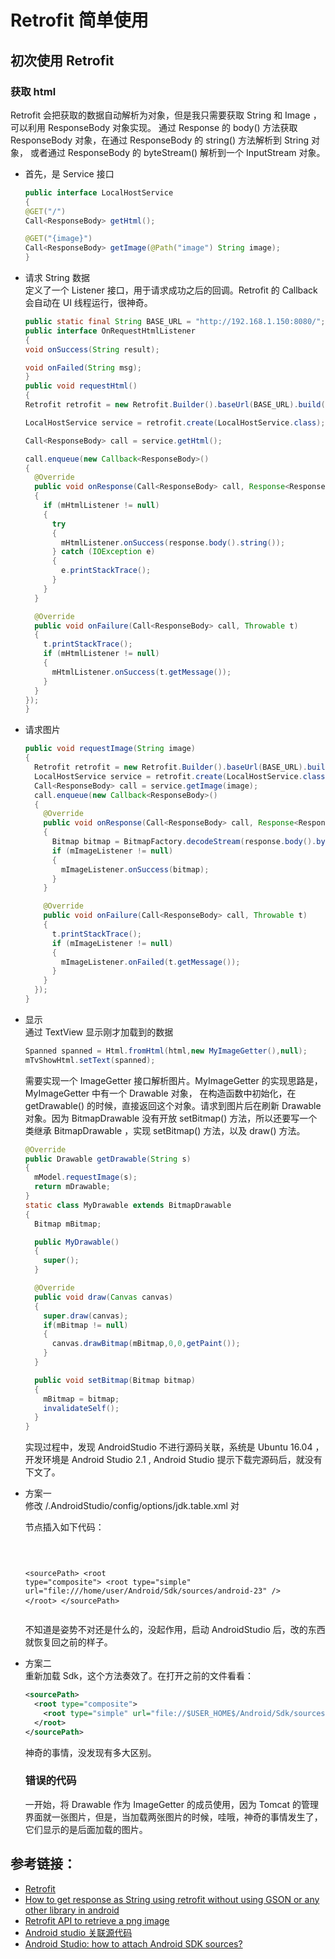 # Retrofit 简单使用

## 初次使用 Retrofit

### 获取 html

Retrofit 会把获取的数据自动解析为对象，但是我只需要获取 String 和 Image ，可以利用 ResponseBody 对象实现。 通过 Response 的 body() 方法获取 ResponseBody 对象，在通过 ResponseBody 的 string() 方法解析到 String 对象， 或者通过 ResponseBody 的 byteStream() 解析到一个 InputStream 对象。

- 首先，是 Service 接口

  ```java
  public interface LocalHostService
  {
  @GET("/")
  Call<ResponseBody> getHtml();

  @GET("{image}")
  Call<ResponseBody> getImage(@Path("image") String image);
  }
  ```

- 请求 String 数据<br>
  定义了一个 Listener 接口，用于请求成功之后的回调。Retrofit 的 Callback 会自动在 UI 线程运行，很神奇。

  ```java
  public static final String BASE_URL = "http://192.168.1.150:8080/";
  public interface OnRequestHtmlListener
  {
  void onSuccess(String result);

  void onFailed(String msg);
  }
  public void requestHtml()
  {
  Retrofit retrofit = new Retrofit.Builder().baseUrl(BASE_URL).build();

  LocalHostService service = retrofit.create(LocalHostService.class);

  Call<ResponseBody> call = service.getHtml();

  call.enqueue(new Callback<ResponseBody>()
  {
    @Override
    public void onResponse(Call<ResponseBody> call, Response<ResponseBody> response)
    {
      if (mHtmlListener != null)
      {
        try
        {
          mHtmlListener.onSuccess(response.body().string());
        } catch (IOException e)
        {
          e.printStackTrace();
        }
      }
    }

    @Override
    public void onFailure(Call<ResponseBody> call, Throwable t)
    {
      t.printStackTrace();
      if (mHtmlListener != null)
      {
        mHtmlListener.onSuccess(t.getMessage());
      }
    }
  });
  }
  ```

- 请求图片

  ```java
  public void requestImage(String image)
  {
    Retrofit retrofit = new Retrofit.Builder().baseUrl(BASE_URL).build();
    LocalHostService service = retrofit.create(LocalHostService.class);
    Call<ResponseBody> call = service.getImage(image);
    call.enqueue(new Callback<ResponseBody>()
    {
      @Override
      public void onResponse(Call<ResponseBody> call, Response<ResponseBody> response)
      {
        Bitmap bitmap = BitmapFactory.decodeStream(response.body().byteStream());
        if (mImageListener != null)
        {
          mImageListener.onSuccess(bitmap);
        }
      }

      @Override
      public void onFailure(Call<ResponseBody> call, Throwable t)
      {
        t.printStackTrace();
        if (mImageListener != null)
        {
          mImageListener.onFailed(t.getMessage());
        }
      }
    });
  }
  ```

- 显示<br>
  通过 TextView 显示刚才加载到的数据

  ```java
  Spanned spanned = Html.fromHtml(html,new MyImageGetter(),null);
  mTvShowHtml.setText(spanned);
  ```

  需要实现一个 ImageGetter 接口解析图片。MyImageGetter 的实现思路是，MyImageGetter 中有一个 Drawable 对象， 在构造函数中初始化，在 getDrawable() 的时候，直接返回这个对象。请求到图片后在刷新 Drawable 对象。因为 BitmapDrawable 没有开放 setBitmap() 方法，所以还要写一个类继承 BitmapDrawable ，实现 setBitmap() 方法，以及 draw() 方法。

  ```java
  @Override
  public Drawable getDrawable(String s)
  {
    mModel.requestImage(s);
    return mDrawable;
  }
  static class MyDrawable extends BitmapDrawable
  {
    Bitmap mBitmap;

    public MyDrawable()
    {
      super();
    }

    @Override
    public void draw(Canvas canvas)
    {
      super.draw(canvas);
      if(mBitmap != null)
      {
        canvas.drawBitmap(mBitmap,0,0,getPaint());
      }
    }

    public void setBitmap(Bitmap bitmap)
    {
      mBitmap = bitmap;
      invalidateSelf();
    }
  }
  ```

  实现过程中，发现 AndroidStudio 不进行源码关联，系统是 Ubuntu 16.04 ，开发环境是 Android Studio 2.1 , Android Studio 提示下载完源码后，就没有下文了。

- 方案一<br>
  修改 /.AndroidStudio/config/options/jdk.table.xml 对

  <sourcepath> 节点插入如下代码：<pre>

    <code class="lang-xml">&lt;sourcePath&gt;
    &lt;root type="composite"&gt;
      &lt;root type="simple" url="file:///home/user/Android/Sdk/sources/android-23" /&gt;
    &lt;/root&gt;
  &lt;/sourcePath&gt;
  </code>
  </pre>
  不知道是姿势不对还是什么的，没起作用，启动 AndroidStudio 后，改的东西就恢复回之前的样子。</sourcepath>

- 方案二<br>
  重新加载 Sdk，这个方法奏效了。在打开之前的文件看看：

  ```xml
  <sourcePath>
    <root type="composite">
      <root type="simple" url="file://$USER_HOME$/Android/Sdk/sources/android-23" />
    </root>
  </sourcePath>
  ```

   神奇的事情，没发现有多大区别。

  ### 错误的代码

   一开始，将 Drawable 作为 ImageGetter 的成员使用，因为 Tomcat 的管理界面就一张图片，但是，当加载两张图片的时候，哇哦，神奇的事情发生了，它们显示的是后面加载的图片。

## 参考链接：

- [Retrofit](http://square.github.io/retrofit/)
- [How to get response as String using retrofit without using GSON or any other library in android](http://stackoverflow.com/questions/32617770/how-to-get-response-as-string-using-retrofit-without-using-gson-or-any-other-lib)
- [Retrofit API to retrieve a png image](http://stackoverflow.com/questions/25462523/retrofit-api-to-retrieve-a-png-image)
- [Android studio 关联源代码](http://blog.csdn.net/duguang77/article/details/46699453)
- [Android Studio: how to attach Android SDK sources?](http://stackoverflow.com/questions/21221679/android-studio-how-to-attach-android-sdk-sources)
